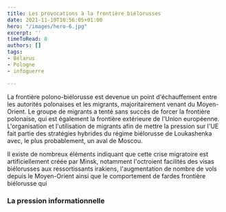 ```yaml
---
title: Les provocations à la frontière biélorusses
date: 2021-11-10T10:56:05+01:00
hero: "/images/hero-6.jpg"
excerpt: ''
timeToRead: 0
authors: []
tags:
- Bélarus
- Pologne
- infoguerre

---
```

La frontière polono-biélorusse est devenue un point d'échauffement entre les autorités polonaises et les migrants, majoritairement venant du Moyen-Orient. Le groupe de migrants a tenté sans succès de forcer la frontière polonaise, qui est également la frontière extérieure de l'Union européenne. L'organisation et l'utilisation de migrants afin de mettre la pression sur l'UE fait partie des stratégies hybrides du régime biélorusse de Loukashenka avec, le plus probablement, un aval de Moscou.

Il existe de nombreux éléments indiquant que cette crise migratoire est artificiellement créée par Minsk, notamment l'octroient facilités des visas biélorusses aux ressortissants irakiens, l'augmentation de nombre de vols depuis le Moyen-Orient ainsi que le comportement de fardes frontière biélorusse qui

### La pression informationnelle